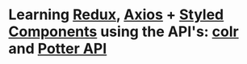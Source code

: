 # Learning [Redux](https://redux.js.org/), [Axios](https://www.npmjs.com/package/axios) + [Styled Components](https://styled-components.com/) using the API's: [colr](http://www.colr.org/api.html) and [Potter API](https://www.potterapi.com/)
